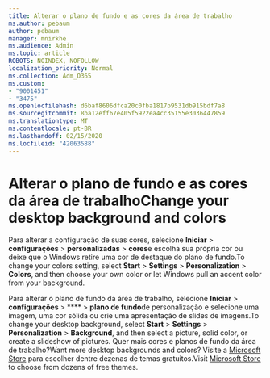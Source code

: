 ```yaml
---
title: Alterar o plano de fundo e as cores da área de trabalho
ms.author: pebaum
author: pebaum
manager: mnirkhe
ms.audience: Admin
ms.topic: article
ROBOTS: NOINDEX, NOFOLLOW
localization_priority: Normal
ms.collection: Adm_O365
ms.custom:
- "9001451"
- "3475"
ms.openlocfilehash: d6baf8606dfca20c0fba1817b9531db915bdf7a8
ms.sourcegitcommit: 8ba12eff67e405f5922ea4cc35155e3036447859
ms.translationtype: MT
ms.contentlocale: pt-BR
ms.lasthandoff: 02/15/2020
ms.locfileid: "42063588"
---
```

# <a name="change-your-desktop-background-and-colors"></a><span data-ttu-id="fd9bf-102">Alterar o plano de fundo e as cores da área de trabalho</span><span class="sxs-lookup"><span data-stu-id="fd9bf-102">Change your desktop background and colors</span></span>

<span data-ttu-id="fd9bf-103">Para alterar a configuração de suas cores, selecione **Iniciar** > **configurações** > **personalizadas** > **cores**e escolha sua própria cor ou deixe que o Windows retire uma cor de destaque do plano de fundo.</span><span class="sxs-lookup"><span data-stu-id="fd9bf-103">To change your colors setting, select **Start** > **Settings** > **Personalization** > **Colors**, and then choose your own color or let Windows pull an accent color from your background.</span></span>

<span data-ttu-id="fd9bf-104">Para alterar o plano de fundo da área de trabalho, selecione **Iniciar** > **configurações** > \*\*\*\* > **plano de fundo**de personalização e selecione uma imagem, uma cor sólida ou crie uma apresentação de slides de imagens.</span><span class="sxs-lookup"><span data-stu-id="fd9bf-104">To change your desktop background, select **Start** > **Settings** > **Personalization** > **Background**, and then select a picture, solid color, or create a slideshow of pictures.</span></span> <span data-ttu-id="fd9bf-105">Quer mais cores e planos de fundo da área de trabalho?</span><span class="sxs-lookup"><span data-stu-id="fd9bf-105">Want more desktop backgrounds and colors?</span></span> <span data-ttu-id="fd9bf-106">Visite a [Microsoft Store](https://www.microsoft.com/en-us/store/collections/windowsthemes) para escolher dentre dezenas de temas gratuitos.</span><span class="sxs-lookup"><span data-stu-id="fd9bf-106">Visit [Microsoft Store](https://www.microsoft.com/en-us/store/collections/windowsthemes) to choose from dozens of free themes.</span></span>
